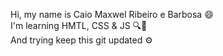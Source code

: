 Hi, my name is Caio Maxwel Ribeiro e Barbosa 😄</br>
I'm learning HMTL, CSS & JS 🔍🔬</br>
And trying keep this git updated ⚙️
